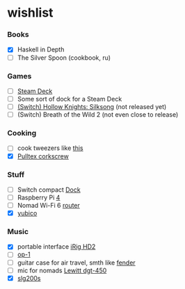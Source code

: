 # wishlist

### Books

- [x] Haskell in Depth
- [ ] The Silver Spoon (cookbook, ru)

### Games

- [ ] [Steam Deck](https://store.steampowered.com/steamdeck)
- [ ] Some sort of dock for a Steam Deck
- [ ] [(Switch) Hollow Knights: Silksong](https://hollowknightsilksong.com/) (not released yet)
- [ ] (Switch) Breath of the Wild 2 (not even close to release)

### Cooking

- [ ] cook tweezers like [this](https://www.amazon.com/Rivoean-Tweezers-Culinary-Stainless-Precision/dp/B0799NTCM3?ref_=fsclp_pl_dp_3)
- [x] [Pulltex corkscrew](https://www.pulltex.com/en/corkscrew/monza-corkscrew.html)

### Stuff

- [ ] Switch compact [Dock](https://www.genkithings.com/products/covert-dock)
- [ ] Raspberry Pi [4](https://www.raspberrypi.com/products/raspberry-pi-4-model-b/) 
- [ ] Nomad Wi-Fi 6 [router](https://www.gl-inet.com/products/gl-axt1800/)
- [x] [yubico](https://www.yubico.com/)

### Music

- [x] portable interface [iRig HD2](https://www.ikmultimedia.com/products/irighd2/)
- [ ] [op-1](https://teenage.engineering/products/op-1)
- [ ] guitar case for air travel, smth like [fender](https://www.amazon.co.uk/dp/B01MTSVO2U?linkCode=gs2&tag=musiccritic0a-21)
- [ ] mic for nomads [Lewitt dgt-450](https://www.lewitt-audio.com/microphones/dgt-digital/dgt-450)
- [x] [slg200s](https://europe.yamaha.com/en/products/musical_instruments/guitars_basses/silent_guitar/slg200_series/index.html)
